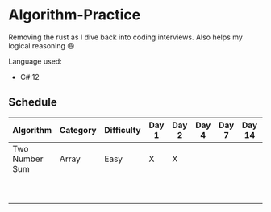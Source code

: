 ﻿# Algorithm-Practice

Removing the rust as I dive back into coding interviews. Also helps my logical reasoning 😆

Language used:
- C# 12 

## Schedule


| Algorithm      | Category | Difficulty | Day 1 | Day 2 | Day 4 | Day 7 | Day 14 | Day 30 |
| -------------- | -------- | ---------- | ----- | ----- | ----- | ----- | ------ | ------ |
| Two Number Sum | Array    | Easy       | X     |X      |       |       |        |        |
|                |          |            |       |       |       |       |        |        |
|                |          |            |       |       |       |       |        |        |
|                |          |            |       |       |       |       |        |        |
|                |          |            |       |       |       |       |        |        |
|                |          |            |       |       |       |       |        |        |
|                |          |            |       |       |       |       |        |        |
|                |          |            |       |       |       |       |        |        |
|                |          |            |       |       |       |       |        |        |
|                |          |            |       |       |       |       |        |        |

